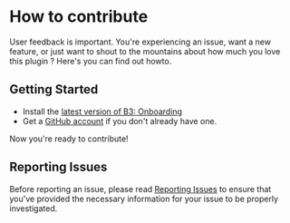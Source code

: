 # How to contribute

User feedback is important. You're experiencing an issue, want a new feature, or just want to shout to the mountains about how much you love this plugin ? Here's you can find out howto.

## Getting Started

* Install the [latest version of B3: Onboarding][latest]
* Get a [GitHub account][signup] if you don't already have one.

Now you're ready to contribute!

## Reporting Issues

Before reporting an issue, please read [Reporting Issues][report-issue] to ensure that you've provided the necessary information for your issue to be properly investigated.


[latest]: https://github.com/Beee4life/b3-onboarding
[signup]: https://github.com/signup/free 
[report-issue]: https://github.com/Beee4life/b3-onboarding/wiki/Reporting-Issues

